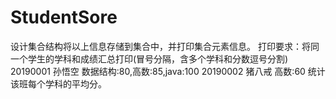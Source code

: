# StudentSore
设计集合结构将以上信息存储到集合中，并打印集合元素信息。 打印要求：将同一个学生的学科和成绩汇总打印(冒号分隔，含多个学科和分数逗号分割) 20190001  孙悟空  数据结构:80,高数:85,java:100 20190002  猪八戒   高数:60 统计该班每个学科的平均分。
